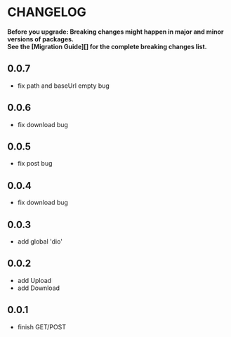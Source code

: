 # CHANGELOG

**Before you upgrade: Breaking changes might happen in major and minor versions of packages.<br/>
See the [Migration Guide][] for the complete breaking changes list.**

## 0.0.7

- fix path and baseUrl empty bug

## 0.0.6

- fix download bug

## 0.0.5

- fix post bug

## 0.0.4

- fix download bug

## 0.0.3

- add global 'dio' 

## 0.0.2

- add Upload
- add Download

## 0.0.1

- finish GET/POST
